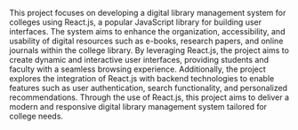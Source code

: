 This project focuses on developing a digital library management system for colleges using React.js, a popular JavaScript library for building user interfaces. The system aims to enhance the organization, accessibility, and usability of digital resources such as e-books, research papers, and online journals within the college library. By leveraging React.js, the project aims to create dynamic and interactive user interfaces, providing students and faculty with a seamless browsing experience. Additionally, the project explores the integration of React.js with backend technologies to enable features such as user authentication, search functionality, and personalized recommendations. Through the use of React.js, this project aims to deliver a modern and responsive digital library management system tailored for college needs.

